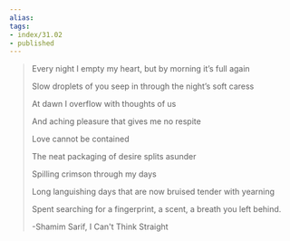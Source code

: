 ```yaml
---
alias: 
tags:
- index/31.02
- published
---
```



> Every night I empty my heart, but by morning it’s full again
> 
> Slow droplets of you seep in through the night’s soft caress
> 
> At dawn I overflow with thoughts of us
> 
> And aching pleasure that gives me no respite
> 
> Love cannot be contained
> 
> The neat packaging of desire splits asunder
> 
> Spilling crimson through my days
> 
> Long languishing days that are now bruised tender with yearning
> 
> Spent searching for a fingerprint, a scent, a breath you left behind.
> 
>-Shamim Sarif, I Can't Think Straight
